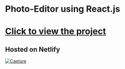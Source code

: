 # Photo-Editor using React.js
<h1><a href="https://angry-heyrovsky-50e332.netlify.app/">Click to view the project</a></h1>

## Hosted on Netlify 
<a href="https://angry-heyrovsky-50e332.netlify.app/">![Capture](https://www.google.com/imgres?imgurl=https%3A%2F%2Fplay-lh.googleusercontent.com%2FdsJXfHnUx0qvZIB_80F-q0iN18eIqmx6g10bmsVN8R6nEnLQDKvJ9lXCbnPCgDEZMw&imgrefurl=https%3A%2F%2Fplay.google.com%2Fstore%2Fapps%2Fdetails%3Fid%3Dcom.zentertain.photoeditor%26hl%3Den_US%26gl%3DUS&tbnid=PTUEp_Gs3o8XsM&vet=12ahUKEwiN7PzIh5H0AhX5sksFHUtbA28QMygSegUIARDtAQ..i&docid=hhgo61EQt2xJjM&w=512&h=512&q=photo%20editor%20pics&hl=en&ved=2ahUKEwiN7PzIh5H0AhX5sksFHUtbA28QMygSegUIARDtAQ)</a>


 

